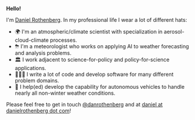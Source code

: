 **Hello!**

I'm [Daniel Rothenberg](https://www.linkedin.com/in/rothenbergdaniel/). In my professional life I wear a lot of different hats:

- 🌍 I'm an atmospheric/climate scientist with specialization in aerosol-cloud-climate processes.
- ⛈ I'm a meteorologist who works on applying AI to weather forecasting and analysis problems.
- 🏛 I work adjacent to science-for-policy and policy-for-science applications.
- 👨🏻‍💻 I write a lot of code and develop software for many different problem domains.
- 🚗 I help(ed) develop the capability for autonomous vehicles to handle nearly all non-winter weather conditions.

Please feel free to get in touch [@danrothenberg](https://twitter.com/danrothenberg) and at [daniel at danielrothenberg dot com](mailto://daniel@danielrothenberg.com)!
